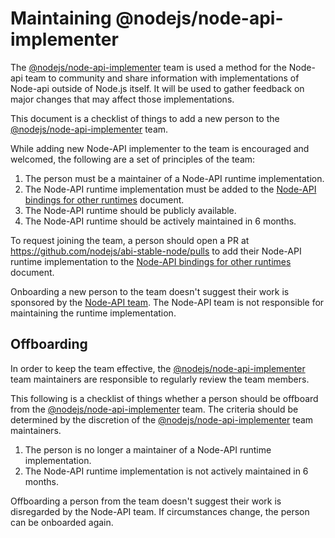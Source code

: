 # Maintaining @nodejs/node-api-implementer

The [@nodejs/node-api-implementer][] team is used a method for the Node-api
team to community and share information with implementations of Node-api
outside of Node.js itself. It will be used to gather feedback on major changes
that may affect those implementations.

This document is a checklist of things to add a new person to the
[@nodejs/node-api-implementer][] team.

While adding new Node-API implementer to the team is encouraged
and welcomed, the following are a set of principles of the team:

1. The person must be a maintainer of a Node-API runtime implementation.
1. The Node-API runtime implementation must be added to the
   [Node-API bindings for other runtimes][] document.
1. The Node-API runtime should be publicly available.
1. The Node-API runtime should be actively maintained in 6 months.

To request joining the team, a person should open a PR at
https://github.com/nodejs/abi-stable-node/pulls to add their Node-API
runtime implementation to the [Node-API bindings for other runtimes][] document.

Onboarding a new person to the team doesn't suggest their work is sponsored
by the [Node-API team][]. The Node-API team is not responsible for maintaining
the runtime implementation.

## Offboarding

In order to keep the team effective, the [@nodejs/node-api-implementer][] team
maintainers are responsible to regularly review the team members.

This following is a checklist of things whether a person should be
offboard from the [@nodejs/node-api-implementer][] team. The criteria
should be determined by the discretion of the
[@nodejs/node-api-implementer][] team maintainers.

1. The person is no longer a maintainer of a Node-API runtime implementation.
1. The Node-API runtime implementation is not actively maintained in 6 months.

Offboarding a person from the team doesn't suggest their work is disregarded
by the Node-API team. If circumstances change, the person can be onboarded
again.

[Node-API team]: https://github.com/orgs/nodejs/teams/node-api
[@nodejs/node-api-implementer]: https://github.com/orgs/nodejs/teams/node-api-implementer
[Node-API bindings for other runtimes]: ./node-api-engine-bindings.md#node-api-bindings-for-other-runtimes
